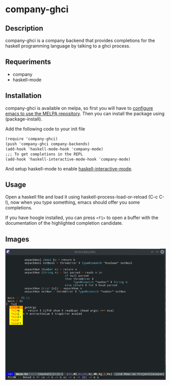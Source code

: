 company-ghci
============
Description
-----------
company-ghci is a company backend that provides completions for the haskell programming language by talking to a ghci process.

Requeriments
------------
* company
* haskell-mode

Installation
------------
company-ghci is available on melpa, so first you will have to [configure emacs to use the MELPA repository](http://melpa.org/#/getting-started).
Then you can install the package using (package-install).

Add the following code to your init file
```
(require 'company-ghci)
(push 'company-ghci company-backends)
(add-hook 'haskell-mode-hook 'company-mode)
;;; To get completions in the REPL
(add-hook 'haskell-interactive-mode-hook 'company-mode)
```

And setup haskell-mode to enable [haskell-interactive-mode](https://github.com/haskell/haskell-mode/wiki/Haskell-Interactive-Mode-Setup).

Usage
-----

Open a haskell file and load it using haskell-process-load-or-reload (C-c C-l), now when you type something, emacs should offer you some completions.

If you have hoogle installed, you can press ```<f1>``` to open a buffer with the documentation of the highlighted completion candidate.

Images
------
![Screenshot](img.png)